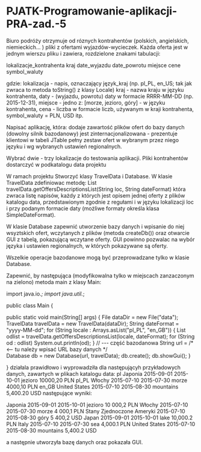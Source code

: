 # PJATK-Programowanie-aplikacji-PRA-zad.-5

Biuro podróży otrzymuje od róznych kontrahentów (polskich, angielskich, niemieckich... ) pliki z ofertami wyjazdów-wycieczek. Każda oferta jest w jednym wierszu pliku i zawiera, rozdzielone znakami tabulacji:

lokalizacje_kontrahenta kraj  date_wyjazdu  date_powrotu miejsce cene symbol_waluty

gdzie:
lokalizacja - napis,  oznaczający język_kraj (np. pl_PL, en_US; tak jak zwraca to metoda toString() z klasy Locale)
kraj - nazwa kraju w języku kontrahenta,
daty - (wyjazdu, powrotu) daty w formacie RRRR-MM-DD (np. 2015-12-31),
miejsce - jedno z: [morze, jezioro, góry] - w języku kontrahenta,
cena - liczba w formacie liczb, używanym w kraji kontrahenta,
symbol_waluty = PLN, USD itp.


Napisać aplikację, która:
dodaje zawartość plików ofert do bazy danych (dowolny silnik bazodanowy)
jest zinternacjonalizowana - prezentuje klientowi w tabeli JTable  pełny zestaw ofert w wybranym przez niego języku  i wg wybranych ustawień regionalnych.

Wybrać dwie - trzy lokalizacje do testowania aplikacji.
Pliki kontrahentów dostarczyć w podkatalogu data projektu

W ramach projektu Stworzyć klasy TravelData i Database.
W klasie TravelData zdefiniowac metodę:
List<String> travelData.getOffersDescriptionsList(String loc, String dateFormat)
która zwraca listę napisów, każdy z których jest opisem jednej oferty z plików katalogu data, przedstawionym zgodnie z regułami i w języku lokalizacji loc i przy podanym formacie daty (możliwe formaty określa klasa SimpleDateFormat).

W klasie Database zapewnić utworzenie bazy danych i wpisanie do niej wsyztskich ofert, wczytanych z plików (metoda createDb()) oraz otwarcie GUI z tabelą, pokazującą wczytane oferty. GUI powinno pozwalac na wybór języka i ustawien regionalnych, w których pokazywane są oferty.

Wszelkie operacje bazodanowe mogą być przeprowadzane tylko w klasie Database.

Zapewnić, by następująca (modyfikowalna tylko w miejscach zanzaczonym na zielono) metoda main z klasy Main:

import java.io.*;
import java.util.*;

public class Main {

  public static void main(String[] args) {
    File dataDir = new File("data");
    TravelData travelData = new TravelData(dataDir);
    String dateFormat = "yyyy-MM-dd";
    for (String locale : Arrays.asList("pl_PL", "en_GB")) {
      List<String> odlist = travelData.getOffersDescriptionsList(locale, dateFormat);
      for (String od : odlist) System.out.println(od);
    }
    // --- część bazodanowa
    String url = /*<-- tu należy wpisać URL bazy danych */   
    Database db = new Database(url, travelData);
    db.create();
    db.showGui();
  }
 
}
działala prawidłowo i wyprowadziła dla następującyh przykładowych danych, zawartych w plikach katalogu data:
pl	Japonia	2015-09-01	2015-10-01	jezioro	10000,20	PLN
pl_PL	Włochy	2015-07-10	2015-07-30	morze	4000,10	PLN
en_GB	United States	2015-07-10	2015-08-30	mountains	5,400.20	USD
następujące wyniki:

Japonia 2015-09-01 2015-10-01 jezioro 10 000,2 PLN
Włochy 2015-07-10 2015-07-30 morze 4 000,1 PLN
Stany Zjednoczone Ameryki 2015-07-10 2015-08-30 góry 5 400,2 USD
Japan 2015-09-01 2015-10-01 lake 10,000.2 PLN
Italy 2015-07-10 2015-07-30 sea 4,000.1 PLN
United States 2015-07-10 2015-08-30 mountains 5,400.2 USD

a następnie utworzyła bazę danych oraz pokazała GUI.
